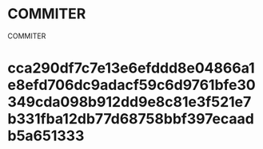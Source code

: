 # COMMITER
COMMITER






# cca290df7c7e13e6efddd8e04866a1e8efd706dc9adacf59c6d9761bfe30349cda098b912dd9e8c81e3f521e7b331fba12db77d68758bbf397ecaadb5a651333
